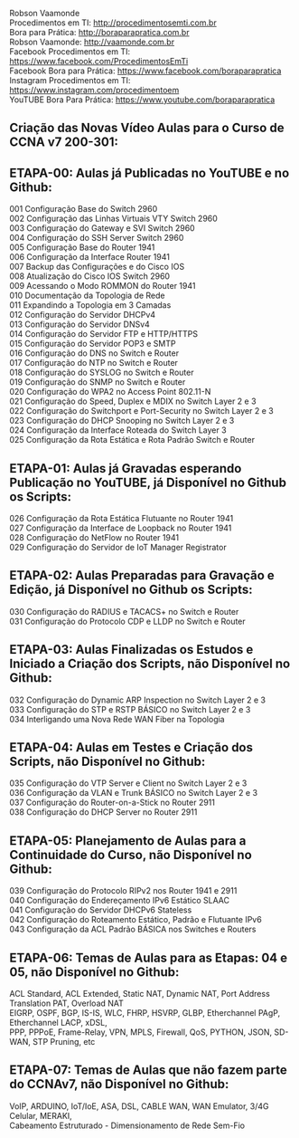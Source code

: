 Robson Vaamonde<br>
Procedimentos em TI: http://procedimentosemti.com.br<br>
Bora para Prática: http://boraparapratica.com.br<br>
Robson Vaamonde: http://vaamonde.com.br<br>
Facebook Procedimentos em TI: https://www.facebook.com/ProcedimentosEmTi<br>
Facebook Bora para Prática: https://www.facebook.com/boraparapratica<br>
Instagram Procedimentos em TI: https://www.instagram.com/procedimentoem<br>
YouTUBE Bora Para Prática: https://www.youtube.com/boraparapratica<br>

## **Criação das Novas Vídeo Aulas para o Curso de CCNA v7 200-301:**

## **ETAPA-00: Aulas já Publicadas no YouTUBE e no Github:**
001 Configuração Base do Switch 2960<br>
002 Configuração das Linhas Virtuais VTY Switch 2960<br>
003 Configuração do Gateway e SVI Switch 2960<br>
004 Configuração do SSH Server Switch 2960<br>
005 Configuração Base do Router 1941<br>
006 Configuração da Interface Router 1941<br>
007 Backup das Configurações e do Cisco IOS<br>
008 Atualização do Cisco IOS Switch 2960<br>
009 Acessando o Modo ROMMON do Router 1941<br>
010 Documentação da Topologia de Rede<br>
011 Expandindo a Topologia em 3 Camadas<br>
012 Configuração do Servidor DHCPv4<br>
013 Configuração do Servidor DNSv4<br>
014 Configuração do Servidor FTP e HTTP/HTTPS<br>
015 Configuração do Servidor POP3 e SMTP<br>
016 Configuração do DNS no Switch e Router<br>
017 Configuração do NTP no Switch e Router<br>
018 Configuração do SYSLOG no Switch e Router<br>
019 Configuração do SNMP no Switch e Router<br>
020 Configuração do WPA2 no Access Point 802.11-N<br>
021 Configuração do Speed, Duplex e MDIX no Switch Layer 2 e 3<br>
022 Configuração do Switchport e Port-Security no Switch Layer 2 e 3<br>
023 Configuração do DHCP Snooping no Switch Layer 2 e 3<br>
024 Configuração da Interface Roteada do Switch Layer 3<br>
025 Configuração da Rota Estática e Rota Padrão Switch e Router

## **ETAPA-01: Aulas já Gravadas esperando Publicação no YouTUBE, já Disponível no Github os Scripts:**
026 Configuração da Rota Estática Flutuante no Router 1941<br>
027 Configuração da Interface de Loopback no Router 1941<br>
028 Configuração do NetFlow no Router 1941<br>
029 Configuração do Servidor de IoT Manager Registrator

## **ETAPA-02: Aulas Preparadas para Gravação e Edição, já Disponível no Github os Scripts:**
030 Configuração do RADIUS e TACACS+ no Switch e Router<br>
031 Configuração do Protocolo CDP e LLDP no Switch e Router

## **ETAPA-03: Aulas Finalizadas os Estudos e Iniciado a Criação dos Scripts, não Disponível no Github:**
032 Configuração do Dynamic ARP Inspection no Switch Layer 2 e 3<br>
033 Configuração do STP e RSTP BÁSICO no Switch Layer 2 e 3<br>
034 Interligando uma Nova Rede WAN Fiber na Topologia

## **ETAPA-04: Aulas em Testes e Criação dos Scripts, não Disponível no Github:**
035 Configuração do VTP Server e Client no Switch Layer 2 e 3<br>
036 Configuração da VLAN e Trunk BÁSICO no Switch Layer 2 e 3<br>
037 Configuração do Router-on-a-Stick no Router 2911<br>
038 Configuração do DHCP Server no Router 2911

## **ETAPA-05: Planejamento de Aulas para a Continuidade do Curso, não Disponível no Github:**
039 Configuração do Protocolo RIPv2 nos Router 1941 e 2911<br>
040 Configuração do Endereçamento IPv6 Estático SLAAC<br>
041 Configuração do Servidor DHCPv6 Stateless<br>
042 Configuração do Roteamento Estático, Padrão e Flutuante IPv6<br>
043 Configuração da ACL Padrão BÁSICA nos Switches e Routers 

## **ETAPA-06: Temas de Aulas para as Etapas: 04 e 05, não Disponível no Github:**
ACL Standard, ACL Extended, Static NAT, Dynamic NAT, Port Address Translation PAT, Overload NAT<br>
EIGRP, OSPF, BGP, IS-IS, WLC, FHRP, HSVRP, GLBP, Etherchannel PAgP, Etherchannel LACP, xDSL, <br>
PPP, PPPoE, Frame-Relay, VPN, MPLS, Firewall, QoS, PYTHON, JSON, SD-WAN, STP Pruning, etc

## **ETAPA-07: Temas de Aulas que não fazem parte do CCNAv7, não Disponível no Github:**
VoIP, ARDUINO, IoT/IoE, ASA, DSL, CABLE WAN, WAN Emulator, 3/4G Celular, MERAKI, <br>
Cabeamento Estruturado - Dimensionamento de Rede Sem-Fio